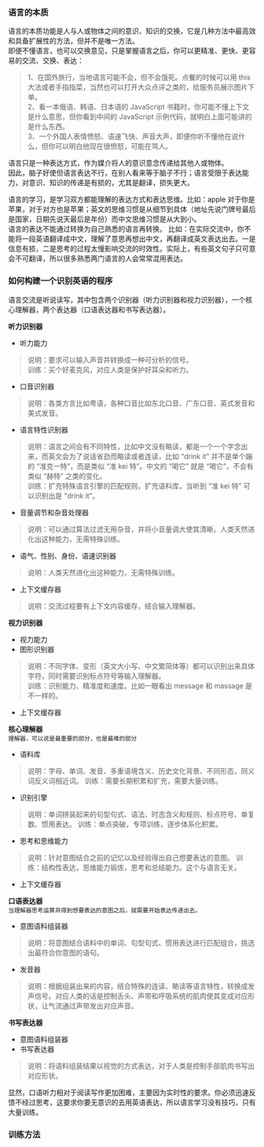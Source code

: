 
### 语言的本质
语言的本质功能是人与人或物体之间的意识、知识的交换，它是几种方法中最高效和具备扩展性的方法，但并不是唯一方法。  
即便不懂语言，也可以交换意见，只是掌握语言之后，你可以更精准、更快、更容易的交流、交换、表达：  
> 1、在国外旅行，当地语言可能不会，但不会饿死。点餐的时候可以用 this 大法或者手指指菜，当然也可以打开大众点评之类的，给服务员展示图片下单。  
> 2、看一本俄语、韩语、日本语的 JavaScript 书籍时，你可能不懂上下文是什么意思，但你看到中间的 JavaScript 示例代码，就明白上面可能讲的是什么东西。  
> 3、一个外国人表情愤怒、语速飞快、声音大声，即便你听不懂他在说什么，但你可以明白他现在很愤怒，可能在骂人。

语言只是一种表达方式，作为媒介将人的意识意念传递给其他人或物体。  
因此，脑子好使但语言表达不行，在别人看来等于脑子不行；语言受限于表达能力，对意识、知识的传递是有损的，尤其是翻译，损失更大。  

语言的学习，是学习双方都能理解的表达方式和表达思维。比如：apple 对于你是苹果，对于对方也是苹果；英文的思维习惯是从细节到具体（地址先说门牌号最后是国家，日期先说天最后是年份）而中文思维习惯是从大到小。  
语言的表达不能通过转换为自己熟悉的语言再转换。 比如：在实际交流中，你不能将一段英语翻译成中文，理解了意思再想出中文，再翻译成英文表达出去。一是信息有损，二是思考的过程太慢影响交流的时效性。实际上，有些英文句子只可意会不可翻译，所以很多熟悉两门语言的人会常常混用表达。

### 如何构建一个识别英语的程序
语言交流是听说读写，其中包含两个识别器（听力识别器和视力识别器），一个核心理解器，两个表达器（口语表达器和书写表达器）。  

**听力识别器**  

- 听力能力
> 说明：要求可以输入声音并转换成一种可分析的信号。  
> 训练：买个好麦克风，对应人类是保护好耳朵和听力。
- 口音识别器
> 说明：各类方言比如粤语，各种口音比如东北口音、广东口音、英式发音和美式发音。
- 语言特性识别器
> 说明：语言之间会有不同特性，比如中文没有略读，都是一个一个字念出来，而英文会为了说话省劲而略读或者连读，比如 “drink it” 并不是单个蹦的 “准克一特”，而是类似 “准 kei 特”。中文的 “喝它” 就是 “喝它”，不会有类似 “赫特” 之类的变化。  
> 训练：扩充特殊语言引擎的匹配规则，扩充语料库，当听到 “准 kei 特” 可以识别出是 “drink it”。  
- 音量调节和杂音处理器
> 说明：可以通过算法过滤无用杂音，并将小音量调大使其清晰。人类天然进化出这种能力，无需特殊训练。
- 语气、性别、身份、语速识别器
> 说明：人类天然进化出这种能力，无需特殊训练。
- 上下文缓存器
> 说明：交流过程要有上下文内容缓存，结合输入理解器。

**视力识别器**  

- 视力能力
- 图形识别器
> 说明：不同字体、变形（英文大小写、中文繁简体等）都可以识别出来具体字符，同时需要识别标点符号等输入理解器。  
> 训练：识别能力、精准度和速度。比如一眼看出 message 和 massage 是不一样的。
- 上下文缓存器

**核心理解器**  
`理解器，可以说是最重要的部分，也是最难的部分`

- 语料库
> 说明：字母、单词、发音、多重语境含义、历史文化背景、不同形态，同义词反义词相近词。
> 训练：需要长期积累和扩充，需要大量训练。
- 识别引擎
> 说明：单词拼装起来的句型句式、语法、时态含义和规则、标点符号、单复数、惯用表达。
> 训练：单点突破，专项训练，逐步体系化积累。
- 思考和思维能力
> 说明：针对意图结合之前的记忆以及经验得出自己想要表达的意图。
> 训练：结构性表达，思维能力锻炼，思考和总结能力。这个与语言无关。
- 上下文缓存器

**口语表达器**  
`当理解器思考运算并得到想要表达的意图之后，就需要开始表达传递出去。`

- 意图语料组装器
> 说明：将意图结合语料中的单词、句型句式、惯用表达进行匹配组合，挑选出最符合你意图的语句。
- 发音器
> 说明：根据组装出来的内容，结合特殊的连读、略读等语言特性，转换成发声信号。对应人类的话是控制舌头、声带和呼吸系统的肌肉使其变成对应形状，让气流通过声带发出对应声音。

**书写表达器**  

- 意图语料组装器
- 书写表达器
> 说明：将语料组装结果以视觉的方式表达，对于人类是控制手部肌肉书写出对应形状。

显然，口语听力相对于阅读写作更加困难，主要因为实时性的要求。你必须迅速反馈不经过思考，这要求你要无意识的去用英语表达，所以语言学习没有技巧，只有大量训练。

### 训练方法

